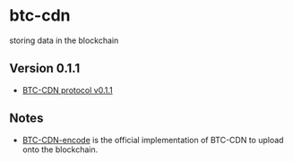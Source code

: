 # btc-cdn
storing data in the blockchain

Version 0.1.1
----

* [BTC-CDN protocol v0.1.1](PROTOCOL.md)


Notes
----

* [BTC-CDN-encode](https://github.com/cripplet/btc-cdn-encode/releases/tag/0.1.1) is the official implementation of BTC-CDN to upload onto the blockchain.
